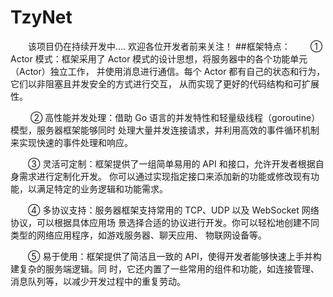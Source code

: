 # TzyNet
&emsp;&emsp;该项目仍在持续开发中.... 欢迎各位开发者前来关注！
##框架特点：
&emsp;&emsp;① Actor 模式：框架采用了 Actor 模式的设计思想，将服务器中的各个功能单元（Actor）独立工作，
并使用消息进行通信。每个 Actor 都有自己的状态和行为，它们以非阻塞且并发安全的方式进行交互，
从而实现了更好的代码结构和可扩展性。

&emsp;&emsp; ② 高性能并发处理：借助 Go 语言的并发特性和轻量级线程（goroutine）模型，服务器框架能够同时
处理大量并发连接请求，并利用高效的事件循环机制来实现快速的事件处理和响应。

&emsp;&emsp;③ 灵活可定制：框架提供了一组简单易用的 API 和接口，允许开发者根据自身需求进行定制化开发。
你可以通过实现指定接口来添加新的功能或修改现有功能，以满足特定的业务逻辑和功能需求。

&emsp;&emsp;④ 多协议支持：服务器框架支持常用的 TCP、UDP 以及 WebSocket 网络协议，可以根据具体应用场
景选择合适的协议进行开发。你可以轻松地创建不同类型的网络应用程序，如游戏服务器、聊天应用、
物联网设备等。

&emsp;&emsp;⑤ 易于使用：框架提供了简洁且一致的 API，使得开发者能够快速上手并构建复杂的服务端逻辑。同
时，它还内置了一些常用的组件和功能，如连接管理、消息队列等，以减少开发过程中的重复劳动。


